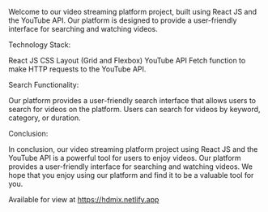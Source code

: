 Welcome to our video streaming platform project, built using React JS and the YouTube API. Our platform is designed to provide a user-friendly interface for searching and watching videos.


Technology Stack:

React JS
CSS
Layout (Grid and Flexbox)
YouTube API
Fetch function to make HTTP requests to the YouTube API.


Search Functionality:

Our platform provides a user-friendly search interface that allows users to search for videos on the platform. Users can search for videos by keyword, category, or duration.


Conclusion:

In conclusion, our video streaming platform project using React JS and the YouTube API is a powerful tool for users to enjoy  videos. Our platform provides a user-friendly interface for searching and watching videos. We hope that you enjoy using our platform and find it to be a valuable tool for you.

Available for view at https://hdmix.netlify.app
